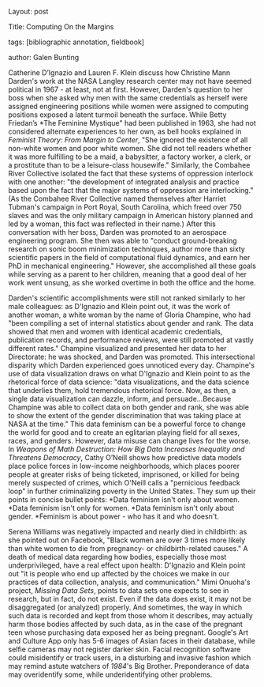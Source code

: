Layout: post

Title: Computing On the Margins

tags: [bibliographic annotation, fieldbook]

author: Galen Bunting

Catherine D’Ignazio and Lauren F. Klein discuss how Christine Mann Darden's work at the NASA Langley research center may not have seemed 
political in 1967 - at least, not at first. However, Darden's question to her boss when she asked why men with the same credentials as herself 
were assigned engineering positions  while women were assigned to computing positions exposed a latent turmoil beneath the surface. 
While Betty Friedan’s *The Feminine Mystique" had been published in 1963, she had not considered alternate experiences to her own, as 
bell hooks explained in *Feminist Theory: From Margin to Center*, "She ignored the existence of all non-white women and poor white women. 
She did not tell readers whether it was more fulfilling to be a maid, a babysitter, a factory worker, a clerk, or a prostitute than to be a 
leisure-class housewife." Similarly, the Combahee River Collective isolated the fact that these systems of oppression interlock with one another: 
"the development of integrated analysis and practice based upon the fact that the major systems of oppression are interlocking." (As the Combahee 
River Collective named themselves after Harriet Tubman's campaign in Port Royal, South Carolina, which freed over 750 slaves and was the only 
military campaign in American history planned and led by a woman, this fact was reflected in their name.) After this conversation with her boss, 
Darden was promoted to an aerospace engineering program. She then was able to "conduct ground-breaking research on sonic boom minimization techniques, 
author more than sixty scientific papers in the field of computational fluid dynamics, and earn her PhD in mechanical engineering." However, 
she accomplished all these goals while serving as a parent to her children, meaning that a good deal of her work went unsung, as she worked 
overtime in both the office and the home. 

Darden's scientific accomplishments were still not ranked similarly to her male colleagues: as D'Ignazio and Klein point out, it was the work 
of another woman, a white woman by the name of Gloria Champine, who had "been compiling a set of internal statistics about gender and rank. 
The data showed that men and women with identical academic credentials, publication records, and performance reviews, were still promoted
at vastly different rates." Champine visualized and presented her data to her Directorate: he was shocked, and Darden was promoted. This 
intersectional disparity which Darden experienced goes unnoticed every day. Champine's use of data visualization draws on what D'Ignazio and Klein
point to as the rhetorical force of data science: "data visualizations, and the data science that underlies them, hold tremendous rhetorical 
force. Now, as then, a single data visualization can dazzle, inform, and persuade...Because Champine was able to collect data on both gender and rank, 
she was able to show the extent of the gender discrimination that was taking place at NASA at the time." This data feminism can be a powerful 
force to change the world for good and to create an eglitarian playing field for all sexes, races, and genders. However, data misuse 
can change lives for the worse.  In *Weapons of Math Destruction: How Big Data Increases Inequality and Threatens Democracy*, Cathy O’Neill 
shows how predictive data models place police forces in low-income neighborhoods, which places poorer people at greater risks of being 
ticketed, imprisoned, or killed for being merely suspected of crimes, which O'Neill calls a "pernicious feedback loop" in further criminalizing 
poverty in the United States. 
They sum up their points in concise bullet points: 
*Data feminism isn't only about women.
*Data feminism isn't only for women. 
*Data feminism isn't only about gender.
*Feminism is about power - who has it and who doesn't.

Serena Williams was negatively impacted and nearly died in childbirth: as she pointed out on Facebook, "Black women are over 3 times more likely than 
white women to die from pregnancy- or childbirth-related causes." A death of medical data regarding how bodies, especially those most underprivileged, 
have a real effect upon health:  D'Ignazio and Klein point out "it is people who end up affected by the choices we make in our practices of data 
collection, analysis, and communication." Mimi Onuoha's project, *Missing Data Sets*, points to data sets one expects to see in research, but in 
fact, do not exist. Even if the data does exist, it may not be disaggregated (or analyzed) properly. And sometimes, the way in which such 
data is recorded and kept from those whom it describes, may actually harm those bodies affected by such data, as in the case of the pregnant 
teen whose purchasing data exposed her as being pregnant. Google's Art and Culture App only has 5-6 images of Asian faces in their database, 
while selfie cameras may not register darker skin. Facial recognition software could misidentify or track users, in a disturbing and invasive 
fashion which may remind astute watchers of *1984*'s Big Brother. Preponderance of data may overidentify some, while underidentifying other problems. 





